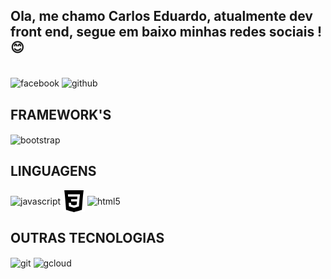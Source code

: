 ## Ola, me chamo Carlos Eduardo, atualmente dev front end, segue em baixo minhas redes sociais ! 😊
<div style="display: inline_block"><br/>
<img align="center" alt="facebook" src="https://raw.githubusercontent.com/jmnote/z-icons/master/svg/facebook.svg" height="45px"/>
<img align="center" alt="github" src="https://raw.githubusercontent.com/jmnote/z-icons/master/svg/github.svg" height="45px" />

 
## FRAMEWORK'S
<img align="center" alt="bootstrap" src="https://raw.githubusercontent.com/jmnote/z-icons/bd73f8f803467f185ffd94f4fc7c24ce931eb926/svg/bootstrap.svg" width="35px" />

 

## LINGUAGENS

<!--- [![Linguagens que uso](https://github-readme-stats.vercel.app/api/top-langs/?username=cadutgoat&layout=compact)](https://github.com/anuraghazra/github-readme-stats) -->

 <img align="center" alt="javascript" src="https://raw.githubusercontent.com/jmnote/z-icons/bd73f8f803467f185ffd94f4fc7c24ce931eb926/svg/javascript.svg" height="35px" />
  <img align="center" alt="css3" src="https://raw.githubusercontent.com/simple-icons/simple-icons/4905ed4d1c968a6aa66e5407c28be701fb636f00/icons/css3.svg"
height="35px" />
 <img align="center" alt="html5" src="https://raw.githubusercontent.com/simple-icons/simple-icons/4905ed4d1c968a6aa66e5407c28be701fb636f00/icons/html5.svg"
height="35px" />
 
 
 ## OUTRAS TECNOLOGIAS 
 
 <img align="center" alt="git" src="https://raw.githubusercontent.com/jmnote/z-icons/bd73f8f803467f185ffd94f4fc7c24ce931eb926/svg/git.svg" height="45px" />
 <img align="center" alt="gcloud" src="https://raw.githubusercontent.com/simple-icons/simple-icons/4905ed4d1c968a6aa66e5407c28be701fb636f00/icons/googlecloud.svg" height="45px"/>
</div>
